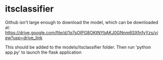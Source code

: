 # itsclassifier

Github isn't large enough to download the model, which can be downloaded at: https://drive.google.com/file/d/1q7sOIPG8OKtNYbAKJ0GNnm6SXfn1yYzs/view?usp=drive_link

This should be added to the models/itsclassifier folder. Then run 'python app.py' to launch the flask application
